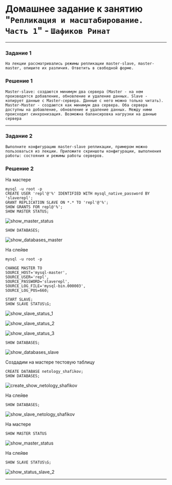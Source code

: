 # Домашнее задание к занятию "`Репликация и масштабирование. Часть 1`" - `Шафиков Ринат`

---

### Задание 1

`На лекции рассматривались режимы репликации master-slave, master-master, опишите их различия.
Ответить в свободной форме.`

### Решение 1

`Master-slave: создаются минимум два сервера (Master - на нем производятся добавление, обновление и удаление данных. Slave - копирует данные с Master-сервера. Данные с него можно только читать). Master-Master - создаются как минимум два сервера. Оба сервера доступны на добавление, обновление и удаление данных. Между ними происходит синхронизация. Возможна балансировка нагрузки на данные сервера`

---

### Задание 2

`Выполните конфигурацию master-slave репликации, примером можно пользоваться из лекции.
Приложите скриншоты конфигурации, выполнения работы: состояния и режимы работы серверов.`

### Решение 2

На мастере

```
mysql -u root -p
CREATE USER 'repl'@'%' IDENTIFIED WITH mysql_native_password BY 'slaverepl';
GRANT REPLICATION SLAVE ON *.* TO 'repl'@'%';
SHOW GRANTS FOR repl@'%';
SHOW MASTER STATUS;
```

![show_master_status](img/show_master_status.png)

```
SHOW DATABASES;
```
![show_databases_master](img/show_databases_master.png)

На слейве

```
mysql -u root -p
```
```
CHANGE MASTER TO
SOURCE_HOST='mysql-master',
SOURCE_USER='repl',
SOURCE_PASSWORD='slaverepl',
SOURCE_LOG_FILE='mysql-bin.000003',
SOURCE_LOG_POS=660;
```
```
START SLAVE;
SHOW SLAVE STATUS\G;
```
![show_slave_status_1](img/show_slave_status_1.png)

![show_slave_status_2](img/show_slave_status_2.png)

![show_slave_status_3](img/show_slave_status_3.png)

```
SHOW DATABASES;
```

![show_databases_slave](img/show_databases_slave.png)


Создадим на мастере тестовую таблицу

```
CREATE DATABASE netology_shafikov;
SHOW DATABASES;

```
![create_show_netology_shafikov](img/create_show_netology_shafikov.png)

На слейве

```
SHOW DATABASES;
```

![show_slave_netology_shafikov](img/show_slave_netology_shafikov.png)

На мастере

```
SHOW MASTER STATUS
```

![show_master_status](img/show_master_status_2.png)


На слейве

```
SHOW SLAVE STATUS\G;
```

![show_status_slave_2](img/show_slave_status_4.png)

---
